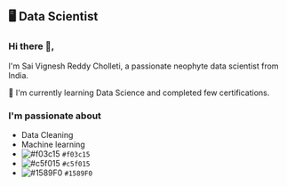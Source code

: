 ## 🖥️ Data Scientist

### Hi there 👋,
I'm Sai Vignesh Reddy Cholleti, a passionate neophyte data scientist from India.
<!--
**VigneshReddy79/VigneshReddy79** is a ✨ _special_ ✨ repository because its `README.md` (this file) appears on your GitHub profile.

Here are some ideas to get you started:

- 🔭 I’m currently working on ...
- 🌱 I’m currently learning ...
- 👯 I’m looking to collaborate on ...
- 🤔 I’m looking for help with ...
- 💬 Ask me about ...
- 📫 How to reach me: ...
- 😄 Pronouns: ...
- ⚡ Fun fact: ...
-->
🌱 I'm currently learning Data Science and completed few certifications.
### I'm passionate about
- Data Cleaning
- Machine learning
- ![#f03c15](https://via.placeholder.com/55/f03c15/000000?text=sunny+) `#f03c15`
- ![#c5f015](https://via.placeholder.com/15/c5f015/000000?text=+) `#c5f015`
- ![#1589F0](https://via.placeholder.com/15/1589F0/000000?text=+) `#1589F0`
